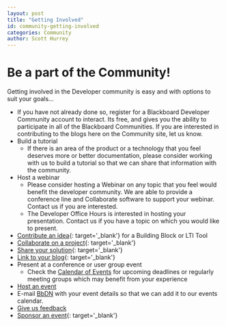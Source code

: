 ```yaml
---
layout: post
title: "Getting Involved"
id: community-getting-involved
categories: Community
author: Scott Hurrey
---
```


# Be a part of the Community!
Getting involved in the Developer community is easy and with options to suit your goals…

* If you have not already done so, register for a Blackboard Developer Community account to interact. Its free, and gives you the ability to participate in all of the Blackboard Communities. If you are interested in contributing to the blogs here on the Community site, let us know.
* Build a tutorial
    * If there is an area of the product or a technology that you feel deserves more or better documentation, please consider working with us to build a tutorial so that we can share that information with the community.
* Host a webinar
    * Please consider hosting a Webinar on any topic that you feel would benefit the developer community. We are able to provide a conference line and Collaborate software to support your webinar. Contact us if you are interested.
    * The Developer Office Hours is interested in hosting your presentation. Contact us if you have a topic on which you would like to present.
* [Contribute an idea](https://community.blackboard.com/developers){: target='_blank'} for a Building Block or LTI Tool
* [Collaborate on a project](https://github.com/oscelot){: target='_blank'}
* [Share your solution](https://github.com/oscelot){: target='_blank'}
* [Link to your blog](https://community.blackboard.com/developers){: target='_blank'}
* Present at a conference or user group event
    * Check the [Calendar of Events](https://community.blackboard.com/developers) for upcoming deadlines or regularly meeting groups which may benefit from your experience
* [Host an event](mailto:bbpartnerteam@blackboard.com)
* E-mail [BbDN](mailto:bbpartnerteam@blackboard.com) with your event details so that we can add it to our events calendar.
* [Give us feedback](mailto:developers@blackboard.com)
* [Sponsor an event](https://www.blackboard.com/Contact-Us/Events-Center/Industry-Events.aspx){: target='_blank'}